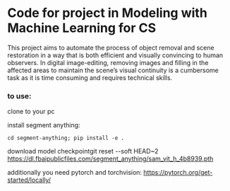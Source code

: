 # Code for project in Modeling with Machine Learning for CS
This project aims to automate the process of object removal and scene restoration in a way that is both efficient and visually convincing to human observers. In digital image-editing, removing images and filling in the affected areas to maintain the scene’s visual continuity is a cumbersome task as it is time consuming and requires technical skills.

### to use:

clone to your pc

install segment anything:

```cd segment-anything; pip install -e .```

download model checkpointgit reset --soft HEAD~2 https://dl.fbaipublicfiles.com/segment_anything/sam_vit_h_4b8939.pth

additionally you need pytorch and torchvision: https://pytorch.org/get-started/locally/

